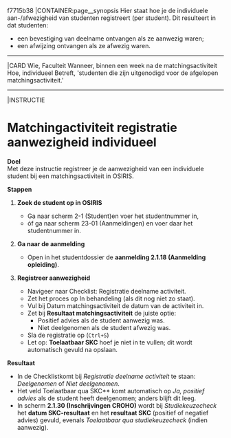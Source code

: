 f7715b38
|CONTAINER:page__synopsis
Hier staat hoe je de individuele aan-/afwezigheid van studenten registreert (per student). Dit resulteert in dat studenten: 

* een bevestiging van deelname ontvangen als ze aanwezig waren;
* een afwijzing ontvangen als ze afwezig waren.
_____
|CARD
Wie, Faculteit
Wanneer, binnen een week na de matchingsactiviteit
Hoe, individueel 
Betreft, 'studenten die zijn uitgenodigd voor de afgelopen matchingsactiviteit.'

_____
|INSTRUCTIE
# Matchingactiviteit registratie aanwezigheid individueel

**Doel**  
Met deze instructie registreer je de aanwezigheid van een individuele student bij een matchingsactiviteit in OSIRIS.  

**Stappen**

1. **Zoek de student op in OSIRIS**
   - Ga naar scherm 2-1 (Student)en voer het studentnummer in,  
   - óf ga naar scherm 23-01 (Aanmeldingen) en voer daar het studentnummer in.  

2. **Ga naar de aanmelding**
   - Open in het studentdossier de **aanmelding 2.1.18 (Aanmelding opleiding)**.  

3. **Registreer aanwezigheid**
   - Navigeer naar Checklist: Registratie deelname activiteit.  
   - Zet het proces op In behandeling (als dit nog niet zo staat).  
   - Vul bij Datum matchingsactiviteit de datum van de activiteit in.  
   - Zet bij **Resultaat matchingsactiviteit** de juiste optie:  
     - Positief advies als de student aanwezig was.  
     - Niet deelgenomen als de student afwezig was.  
   - Sla de registratie op (`Ctrl+S`)  
   - Let op: **Toelaatbaar SKC** hoef je niet in te vullen; dit wordt automatisch gevuld na opslaan.  

**Resultaat**  
- In de Checklistkomt bij *Registratie deelname activiteit* te staan: *Deelgenomen* of *Niet deelgenomen*.  
- Het veld Toelaatbaar qua SKC** komt automatisch op *Ja, positief advies* als de student heeft deelgenomen; anders blijft dit leeg.  
- In scherm **2.1.30 (Inschrijvingen CROHO)** wordt bij *Studiekeuzecheck* het **datum SKC-resultaat** en het **resultaat SKC** (positief of negatief advies) gevuld, evenals *Toelaatbaar qua studiekeuzecheck* (indien aanwezig).  
